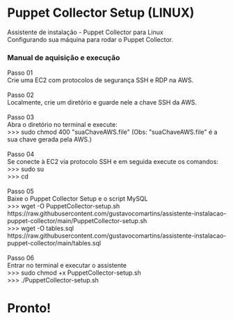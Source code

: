 # Puppet Collector Setup (LINUX)
Assistente de instalação - Puppet Collector para Linux<br>
Configurando sua máquina para rodar o Puppet Collector.

<h3>Manual de aquisição e execução</h3>
Passo 01<br>
Crie uma EC2 com protocolos de segurança SSH e RDP na AWS.<br><br>
Passo 02<br>
Localmente, crie um diretório e guarde nele a chave SSH da AWS.<br><br>
Passo 03<br>
Abra o diretório no terminal e execute:<br>
>>> sudo chmod 400 "suaChaveAWS.file" (Obs: "suaChaveAWS.file" é a sua chave gerada pela AWS.)<br><br>
Passo 04<br>
Se conecte à EC2 via protocolo SSH e em seguida execute os comandos:<br>
>>> sudo su<br>
>>> cd<br><br>
Passo 05<br>
Baixe o Puppet Collector Setup e o script MySQL<br>
>>> wget -O PuppetCollector-setup.sh https://raw.githubusercontent.com/gustavocomartins/assistente-instalacao-puppet-collector/main/PuppetCollector-setup.sh<br>
>>> wget -O tables.sql https://raw.githubusercontent.com/gustavocomartins/assistente-instalacao-puppet-collector/main/tables.sql<br><br>
Passo 06<br>
Entrar no terminal e executar o assistente<br>
>>> sudo chmod +x PuppetCollector-setup.sh <br>
>>> ./PuppetCollector-setup.sh <br>

<h1>Pronto!</h1>
